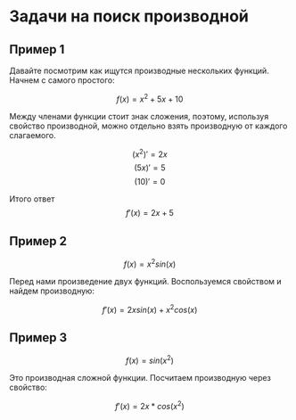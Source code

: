 # Задачи на поиск производной

## Пример 1

Давайте посмотрим как ищутся производные нескольких функций. Начнем с самого простого:

$$f(x) = x^2 + 5x + 10$$

Между членами функции стоит знак сложения, поэтому, используя свойство производной, можно отдельно взять производную от каждого слагаемого.

$$(x^2)'=2x$$
$$(5x)'=5$$
$$(10)'=0$$

Итого ответ $$f'(x) = 2x + 5$$

## Пример 2

$$f(x) = x^2sin(x)$$

Перед нами произведение двух функций. Воспользуемся свойством и найдем производную:

$$f'(x) = 2xsin(x) + x^2cos(x)$$

## Пример 3

$$f(x) = sin(x^2)$$

Это производная сложной функции. Посчитаем производную через свойство:

$$f'(x)=2x * cos(x^2)$$
